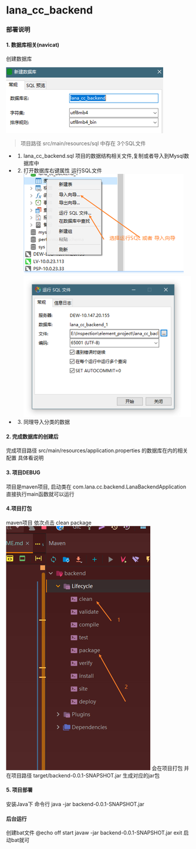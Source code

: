 # lana_cc_backend
### 部署说明
#### 1. 数据库相关(navicat)
创建数据库 

![create_database](./create_database.png)

> 项目路径 src/main/resources/sql 中存在 3个SQL文件 
 * 1. lana_cc_backend.sql 项目的数据结构相关文件,复制或者导入到Mysql数据库中
 * 2. 打开数据库右键属性 运行SQL文件
 ![create_database1](./sql1.png)
 ![create_database1](./sql2.png)
 * 3. 同理导入分类的数据
 
 #### 2. 完成数据库的创建后
 完成项目路径 src/main/resources/application.properties 的数据库在内的相关配置 具体看说明
 
 #### 3. 项目DEBUG
 项目是maven项目, 启动类在 com.lana.cc.backend.LanaBackendApplication 直接执行main函数就可以运行
 
 #### 4.项目打包
 maven项目
 依次点击 clean package
  ![create_database1](./lana-maven.png)
  会在项目打包 并在项目路径 target/backend-0.0.1-SNAPSHOT.jar 生成对应的jar包
  
  #### 5. 项目部署
  安装Java下 命令行 java -jar backend-0.0.1-SNAPSHOT.jar
  
  #### 后台运行
  创建bat文件
  @echo off
  start javaw -jar backend-0.0.1-SNAPSHOT.jar
  exit
  启动bat就可
 
  
